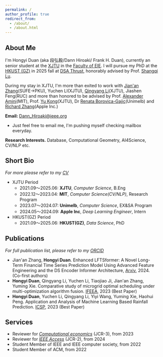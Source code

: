 ```yaml
---
permalink: /
author_profile: true
redirect_from: 
  - /about/
  - /about.html
---
```

<style>
  .md-typeset h1,
  .md-content__button {
    display: none;
  }
</style>
## About Me

I'm Hongyi Duan  (aka 段弘毅/Dann Hiroaki/ Frank H. Duan), currently an senior student at the [XJTU](http://en.xjtu.edu.cn/) in the [Faculty of EIE](https://eie.xjtu.edu.cn/en/index.htm). I will pursue my PhD at the [HKUST (GZ)](https://www.hkust-gz.edu.cn/zh/) in 2025 fall at [DSA Thrust](https://dsa.hkust-gz.edu.cn/), honorably advised by Prof. [Shangqi Lu](https://shangqilu.github.io/).  

During my stay in XJTU, I'm more than exited to work with [Jian'an Zhang](https://scholar.google.com/citations?user=_GX9j1YAAAAJ&hl=zh-CN)(SUFE→PKU), Yuchen LI(XJTU), [Qingyang Li](https://cn.linkedin.com/in/kon-li/zh-cn)(XJTU), Jiashen Feng(RUC) and more than honored to be advised by Prof. [Alexander Amini](https://www.mit.edu/~amini/)(MIT), Prof. [Yu Kong](https://gr.xjtu.edu.cn/en/web/yukong)(XJTU), Dr [Renata Borovica-Gajic](https://findanexpert.unimelb.edu.au/profile/794609-renata-borovica-gajic)(Unimelb) and [Richard Zhang](https://github.com/jiyzhang)(Apple Inc.)

**Email:** [Dann_Hiroaki@ieee.org](mailto:Dann_Hiroaki@ieee.org)

- Just feel free to email me, I'm pushing myself checking mailbox everyday.

**Research Interests.** Database, Computational Geometry, AI4Science, CV/NLP etc.

## Short Bio

*For more please refer to my [CV](https://raw.githubusercontent.com/DANNHIROAKI/New-Picture-Bed/main/img/CV_2_Pages_EN.pdf)* 

- XJTU Period
  - 2021.09～2025.06: **XJTU**, *Computer Science*, B.Eng
  - 2022.12～2023.04: **MIT**, *Computer Science(CV/NLP)*, Research Program
  - 2023.07～2024.07: **Unimelb**, *Computer Science*, EX&SA Program
  - 2024.05～2024.09: **Apple Inc**, *Deep Learning Engineer*, Intern
- HKUST(GZ) Period
  - 2021.09～2025.06: **HKUST(GZ)**, *Data Science*, PhD

## Publications

*For full publication list, please refer to my [ORCID](https://orcid.org/0000-0002-2082-5363)*  

- Jian'an Zhang, **Hongyi Duan**. Enhanced LFTSformer: A Novel Long-Term Financial Time Series Prediction Model Using Advanced Feature Engineering and the DS Encoder Informer Architecture, [Arxiv](https://arxiv.org/abs/2310.01884), 2024. (Co-first authors)
- **Hongyi Duan**, Qingyang Li, Yuchen Li, Tiaojiao Ji, Jian'an Zhang, Yuming Xie. Comparative study of microgrid optimal scheduling under multi-optimization algorithm fusion. [IFEEA](https://ieeexplore.ieee.org/abstract/document/10429466), 2023 (Best Paper)
- **Hongyi Duan**, Yuchen Li, Qingyang Li, Yiyi Wang, Yuming Xie, Haohui Peng. Application and Analysis of Machine Learning Based Rainfall Prediction. [ICSP](https://ieeexplore.ieee.org/document/10248891), 2023 (Best Paper) 

## Services

- Reviewer for *[Computational economics](https://link.springer.com/journal/10614)* (JCR-3), from 2023
- Reviewer for *[IEEE Access](https://ieeeaccess.ieee.org/)* (JCR-2), from 2024
- Student Member of IEEE and IEEE computer society, from 2022
- Student Member of ACM, from 2022